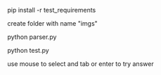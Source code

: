 pip install -r test_requirements  

create folder with name "imgs"

python parser.py 

python test.py

use mouse to select and tab or enter to try answer